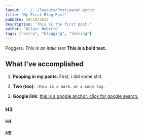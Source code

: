 ```yaml
---
layout: '../../layouts/PostLayout.astro'
title: 'My First Blog Post'
pubDate: 19/10/2023
description: 'This is the first post.'
author: 'Altair Noberto'
tags: ["astro", "blogging", "testing"]
---
```


Poggers. _This is an italic text_ **This is a bold text.**

## What I've accomplished

1. **Pooping in my pants**: First, i did some shit.

2. **Two (too)**: `.this is a mark.` `or a code tag.`

3. **Google link**: <a href="https://www.youtube.com/watch?v=dQw4w9WgXcQ" target="_blank">this is a google anchor. click for google search.</a>

### H3
#### H4
##### H5